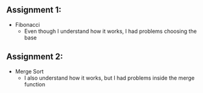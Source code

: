 ## Assignment 1:

-   Fibonacci
    -   Even though I understand how it works, I had problems choosing the base

## Assignment 2:

-   Merge Sort
    -   I also understand how it works, but I had problems inside the merge function
